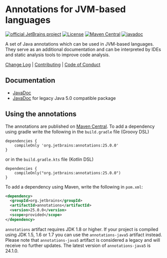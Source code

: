 # Annotations for JVM-based languages 
[![official JetBrains project](https://jb.gg/badges/official.svg)](https://confluence.jetbrains.com/display/ALL/JetBrains+on+GitHub) [![License](https://img.shields.io/badge/License-Apache%202.0-blue.svg)](https://opensource.org/licenses/Apache-2.0) [![Maven Central](https://maven-badges.herokuapp.com/maven-central/org.jetbrains/annotations/badge.svg)](https://maven-badges.herokuapp.com/maven-central/org.jetbrains/annotations) [![javadoc](https://javadoc.io/badge2/org.jetbrains/annotations/javadoc.svg)](https://javadoc.io/doc/org.jetbrains/annotations)

A set of Java annotations which can be used in JVM-based languages. They serve as an additional documentation and can be 
interpreted by IDEs and static analysis tools to improve code analysis.

[Change Log](CHANGELOG.md) | [Contributing](CONTRIBUTING.md) | [Code of Conduct](CODE_OF_CONDUCT.md)

## Documentation

- [JavaDoc](https://javadoc.io/doc/org.jetbrains/annotations)
- [JavaDoc](https://javadoc.io/doc/org.jetbrains/annotations-java5) for legacy Java 5.0 compatible package

## Using the annotations
The annotations are published on [Maven Central](https://repo1.maven.org/maven2/org/jetbrains/annotations/). To add a dependency
using gradle write the following in the 
`build.gradle` file (Groovy DSL)
```
dependencies {
    compileOnly 'org.jetbrains:annotations:25.0.0'
}

```

or in the `build.gradle.kts` file (Kotlin DSL)
```
dependencies {
    compileOnly("org.jetbrains:annotations:25.0.0")
}

```
To add a dependency using Maven, write the following in `pom.xml`:
```xml
<dependency>
  <groupId>org.jetbrains</groupId>
  <artifactId>annotations</artifactId>
  <version>25.0.0</version>
  <scope>provided</scope>
</dependency>
```

`annotations` artifact requires JDK 1.8 or higher. If your project is compiled using JDK 1.5, 1.6 or 1.7 you can use
the `annotations-java5` artifact instead. Please note that `annotations-java5` artifact is considered a legacy
and will receive no further updates. The latest version of `annotations-java5` is 24.1.0.

